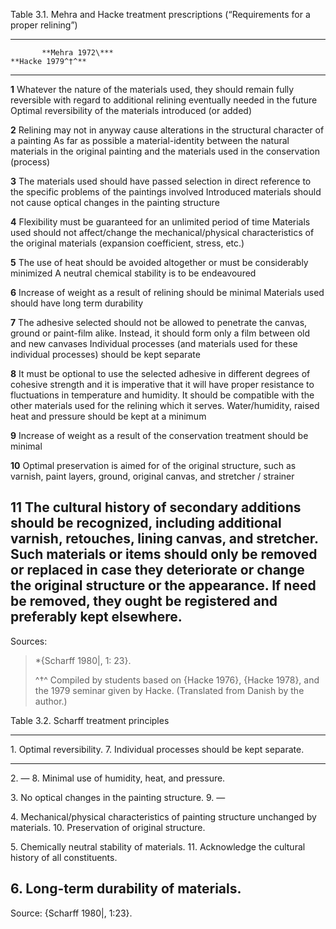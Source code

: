 Table 3.1. Mehra and Hacke treatment prescriptions (“Requirements for a proper relining”)

  ------------------------------------------------------------------------------------------------------------------------------------------------------------------------------------------------------------------------------------------------------------------------------------------------------------------------------------------------------------------------------------------------------------------------------------------------------------------------------------------------------------------------------------------------------------------------------------------------------------------------------------------------------------------
           **Mehra 1972\***                                                                                                                                                                                                                                                                           **Hacke 1979^†^**
  -------- ------------------------------------------------------------------------------------------------------------------------------------------------------------------------------------------------------------------------------------------------------------------------------------------ --------------------------------------------------------------------------------------------------------------------------------------------------------------------------------------------------------------------------------------------------------------------------------------------------------------------------------------------------------------
  **1**    Whatever the nature of the materials used, they should remain fully reversible with regard to additional relining eventually needed in the future                                                                                                                                          Optimal reversibility of the materials introduced (or added)

  **2**    Relining may not in anyway cause alterations in the structural character of a painting                                                                                                                                                                                                     As far as possible a material-identity between the natural materials in the original painting and the materials used in the conservation (process)

  **3**    The materials used should have passed selection in direct reference to the specific problems of the paintings involved                                                                                                                                                                     Introduced materials should not cause optical changes in the painting structure

  **4**    Flexibility must be guaranteed for an unlimited period of time                                                                                                                                                                                                                             Materials used should not affect/change the mechanical/physical characteristics of the original materials (expansion coefficient, stress, etc.)

  **5**    The use of heat should be avoided altogether or must be considerably minimized                                                                                                                                                                                                             A neutral chemical stability is to be endeavoured

  **6**    Increase of weight as a result of relining should be minimal                                                                                                                                                                                                                               Materials used should have long term durability

  **7**    The adhesive selected should not be allowed to penetrate the canvas, ground or paint-film alike. Instead, it should form only a film between old and new canvases                                                                                                                          Individual processes (and materials used for these individual processes) should be kept separate

  **8**    It must be optional to use the selected adhesive in different degrees of cohesive strength and it is imperative that it will have proper resistance to fluctuations in temperature and humidity. It should be compatible with the other materials used for the relining which it serves.   Water/humidity, raised heat and pressure should be kept at a minimum

  **9**                                                                                                                                                                                                                                                                                               Increase of weight as a result of the conservation treatment should be minimal

  **10**                                                                                                                                                                                                                                                                                              Optimal preservation is aimed for of the original structure, such as varnish, paint layers, ground, original canvas, and stretcher / strainer

  **11**                                                                                                                                                                                                                                                                                              The cultural history of secondary additions should be recognized, including additional varnish, retouches, lining canvas, and stretcher. Such materials or items should only be removed or replaced in case they deteriorate or change the original structure or the appearance. If need be removed, they ought be registered and preferably kept elsewhere.
  ------------------------------------------------------------------------------------------------------------------------------------------------------------------------------------------------------------------------------------------------------------------------------------------------------------------------------------------------------------------------------------------------------------------------------------------------------------------------------------------------------------------------------------------------------------------------------------------------------------------------------------------------------------------

Sources:

> \*{Scharff 1980\|, 1: 23}.
>
> ^†^ Compiled by students based on {Hacke 1976}, {Hacke 1978}, and the 1979 seminar given by Hacke. (Translated from Danish by the author.)

Table 3.2. Scharff treatment principles

  ----------------------------------------------------------------------------------------------------------------------------------------------------
  1\. Optimal reversibility.                                                              7\. Individual processes should be kept separate.
  --------------------------------------------------------------------------------------- ------------------------------------------------------------
  2\. —                                                                                   8\. Minimal use of humidity, heat, and pressure.

  3\. No optical changes in the painting structure.                                       9\. —

  4\. Mechanical/physical characteristics of painting structure unchanged by materials.   10\. Preservation of original structure.

  5\. Chemically neutral stability of materials.                                          11\. Acknowledge the cultural history of all constituents.

  6\. Long-term durability of materials.                                                  
  ----------------------------------------------------------------------------------------------------------------------------------------------------

Source: {Scharff 1980\|, 1:23}.
